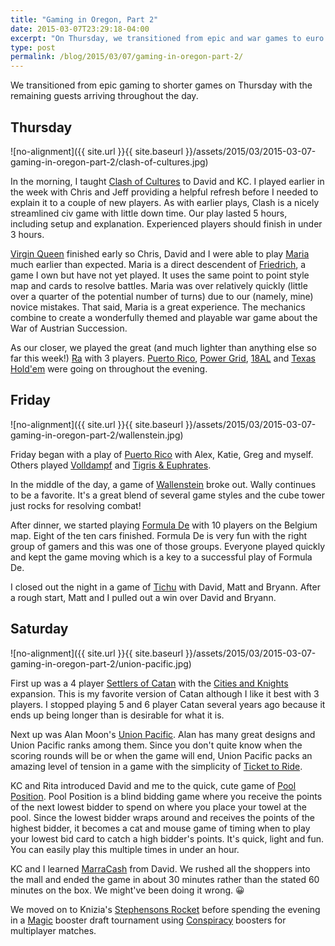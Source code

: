 ```yaml
---
title: "Gaming in Oregon, Part 2"
date: 2015-03-07T23:29:18-04:00
excerpt: "On Thursday, we transitioned from epic and war games to euro games for the remainder of Chris' gaming event on the Oregon coast."
type: post
permalink: /blog/2015/03/07/gaming-in-oregon-part-2/
---
```

We transitioned from epic gaming to shorter games on Thursday with the remaining guests arriving throughout the day.

## Thursday

![no-alignment]({{ site.url }}{{ site.baseurl }}/assets/2015/03/2015-03-07-gaming-in-oregon-part-2/clash-of-cultures.jpg)

In the morning, I taught [Clash of Cultures](https://boardgamegeek.com/boardgame/40765/clash-cultures) to David and KC. I played earlier in the week with Chris and Jeff providing a helpful refresh before I needed to explain it to a couple of new players. As with earlier plays, Clash is a nicely streamlined civ game with little down time. Our play lasted 5 hours, including setup and explanation. Experienced players should finish in under 3 hours. 

[Virgin Queen](https://boardgamegeek.com/boardgame/41066/virgin-queen) finished early so Chris, David and I were able to play [Maria](https://boardgamegeek.com/boardgame/40354/maria) much earlier than expected. Maria is a direct descendent of [Friedrich](https://boardgamegeek.com/boardgame/12891/friedrich), a game I own but have not yet played. It uses the same point to point style map and cards to resolve battles. Maria was over relatively quickly (little over a quarter of the potential number of turns) due to our (namely, mine) novice mistakes. That said, Maria is a great experience. The mechanics combine to create a wonderfully themed and playable war game about the War of Austrian Succession. 

As our closer, we played the great (and much lighter than anything else so far this week!) [Ra](https://boardgamegeek.com/boardgame/12/ra) with 3 players. [Puerto Rico](https://boardgamegeek.com/boardgame/3076/puerto-rico), [Power Grid](https://boardgamegeek.com/boardgame/2651/power-grid), [18AL](https://boardgamegeek.com/boardgame/2612/18al) and [Texas Hold'em](https://boardgamegeek.com/boardgame/1115/poker) were going on throughout the evening.

## Friday

![no-alignment]({{ site.url }}{{ site.baseurl }}/assets/2015/03/2015-03-07-gaming-in-oregon-part-2/wallenstein.jpg)

Friday began with a play of [Puerto Rico](https://boardgamegeek.com/boardgame/3076/puerto-rico) with Alex, Katie, Greg and myself. Others played [Volldampf](https://boardgamegeek.com/boardgame/1338/volldampf) and [Tigris & Euphrates](https://boardgamegeek.com/boardgame/42/tigris-euphrates). 

In the middle of the day, a game of [Wallenstein](https://boardgamegeek.com/boardgame/109125/wallenstein-second-edition) broke out. Wally continues to be a favorite. It's a great blend of several game styles and the cube tower just rocks for resolving combat! 

After dinner, we started playing [Formula De](https://boardgamegeek.com/boardgame/173/formula-de) with 10 players on the Belgium map. Eight of the ten cars finished. Formula De is very fun with the right group of gamers and this was one of those groups. Everyone played quickly and kept the game moving which is a key to a successful play of Formula De. 

I closed out the night in a game of [Tichu](https://boardgamegeek.com/boardgame/215/tichu) with David, Matt and Bryann. After a rough start, Matt and I pulled out a win over David and Bryann.

## Saturday

![no-alignment]({{ site.url }}{{ site.baseurl }}/assets/2015/03/2015-03-07-gaming-in-oregon-part-2/union-pacific.jpg)

First up was a 4 player [Settlers of Catan](https://boardgamegeek.com/boardgame/13/catan) with the [Cities and Knights](https://boardgamegeek.com/boardgameexpansion/926/catan-cities-knights) expansion. This is my favorite version of Catan although I like it best with 3 players. I stopped playing 5 and 6 player Catan several years ago because it ends up being longer than is desirable for what it is. 

Next up was Alan Moon's [Union Pacific](https://boardgamegeek.com/boardgame/94/union-pacific). Alan has many great designs and Union Pacific ranks among them. Since you don't quite know when the scoring rounds will be or when the game will end, Union Pacific packs an amazing level of tension in a game with the simplicity of [Ticket to Ride](https://boardgamegeek.com/boardgame/9209/ticket-ride). 

KC and Rita introduced David and me to the quick, cute game of [Pool Position](https://boardgamegeek.com/boardgame/180/pool-position). Pool Position is a blind bidding game where you receive the points of the next lowest bidder to spend on where you place your towel at the pool. Since the lowest bidder wraps around and receives the points of the highest bidder, it becomes a cat and mouse game of timing when to play your lowest bid card to catch a high bidder's points. It's quick, light and fun. You can easily play this multiple times in under an hour.

KC and I learned [MarraCash](https://boardgamegeek.com/boardgame/16/marracash) from David. We rushed all the shoppers into the mall and ended the game in about 30 minutes rather than the stated 60 minutes on the box. We might've been doing it wrong. 😀 

We moved on to Knizia's [Stephensons Rocket](https://boardgamegeek.com/boardgame/204/stephensons-rocket) before spending the evening in a [Magic](https://boardgamegeek.com/boardgame/463/magic-gathering) booster draft tournament using [Conspiracy](https://magic.wizards.com/en/content/conspiracy) boosters for multiplayer matches.